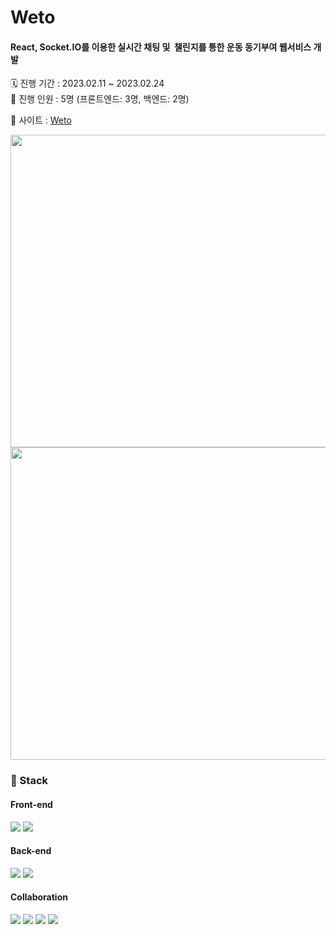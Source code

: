 <h1> Weto </h1>
<h4> React, Socket.IO를 이용한 실시간 채팅 및 
챌린지를 통한 운동 동기부여 웹서비스 개발 </h4>
🗓️ 진행 기간 : 2023.02.11 ~ 2023.02.24 <br />
🙌 진행 인원 : 5명 (프론트엔드: 3명, 백엔드: 2명)



💜 사이트 :  </h3> <a href="http://13.124.235.1:3000"> Weto </a> <br />

<img src="https://github.com/raelulu/NewKiosk/assets/115077413/dd6f05a5-0d0e-4688-b2d8-06a27ed96488" width="760" height="500"/>

<img src="https://github.com/raelulu/NewKiosk/assets/115077413/413cbc2e-3e96-42d9-940a-521593a60f64" width="760" height="500"/>
<h3> 🔨 Stack  </h3>
<h4>  Front-end  </h4>
<div>
<img src="https://img.shields.io/badge/React-61DAFB?style=flat&logo=React&logoColor=white"/>
<img src="https://img.shields.io/badge/Redux-764ABC?style=flat&logo=Redux&logoColor=white"/>
</div>
<h4>  Back-end  </h4>
<div>
<img src="https://img.shields.io/badge/Socket.io-010101?style=flat&logo=Socket.io&logoColor=white"/>
<img src="https://img.shields.io/badge/Sequelize-52B0E7?style=flat&logo=Sequelize&logoColor=white"/>
</div>
<h4>  Collaboration  </h4>
<div>
<img src="https://img.shields.io/badge/GitHub-181717?style=flat&logo=GitHub&logoColor=white"/>
<img src="https://img.shields.io/badge/Notion-000000?style=flat&logo=Notion&logoColor=white"/>
<img src="https://img.shields.io/badge/Slack-4A154B?style=flat&logo=Slack&logoColor=white"/>
<img src="https://img.shields.io/badge/Figma-F24E1E?style=flat&logo=Figma&logoColor=white"/>

</div>

